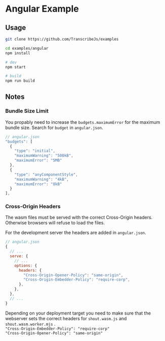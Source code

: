 # Angular Example

## Usage

```bash
git clone https://github.com/TranscribeJs/examples

cd examples/angular
npm install

# dev
npm start

# build
npm run build
```

## Notes

### Bundle Size Limit

You propably need to increase the `budgets.maximumError` for the maximum bundle size. Search for `budget` in `angular.json`.

```js
// angular.json
"budgets": [
  {
    "type": "initial",
    "maximumWarning": "500kB",
    "maximumError": "5MB"
  },
  {
    "type": "anyComponentStyle",
    "maximumWarning": "4kB",
    "maximumError": "8kB"
  }
],
```

### Cross-Origin Headers

The wasm files must be served with the correct Cross-Origin headers. Otherwise browsers will refuse to load the files.

For the development server the headers are added in `angular.json`.

```js
// angular.json
{
  // ...
  serve: {
    // ...
    options: {
      headers: {
        "Cross-Origin-Opener-Policy": "same-origin",
        "Cross-Origin-Embedder-Policy": "require-corp",
      },
    },
  },
  // ...
}
```

Depending on your deployment target you need to make sure that the webserver sets the correct headers for `shout.wasm.js` and `shout.wasm.worker.mjs` .  
`"Cross-Origin-Embedder-Policy": "require-corp"`  
`"Cross-Origin-Opener-Policy": "same-origin"`
